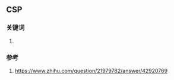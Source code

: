 
## CSP

### 关键词
1. <script nonce="j9dsx" ></script>

### 参考
1. https://www.zhihu.com/question/21979782/answer/42920769